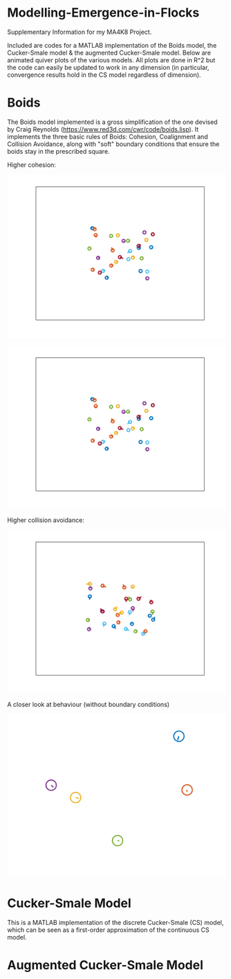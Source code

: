 # Modelling-Emergence-in-Flocks
Supplementary Information for my MA4K8 Project.

Included are codes for a MATLAB implementation of the Boids model, the Cucker-Smale model & the augmented Cucker-Smale model. Below are animated quiver plots of the various models. All plots are done in R^2 but the code can easily be updated to work in any dimension (in particular, convergence results hold in the CS model regardless of dimension).

# Boids

The Boids model implemented is a gross simplification of the one devised by Craig Reynolds (https://www.red3d.com/cwr/code/boids.lisp). It implements the three basic rules of Boids: Cohesion, Coalignment and Collision Avoidance, along with "soft" boundary conditions that ensure the boids stay in the prescribed square.

Higher cohesion:

<p align="center">
<img src="Images/Boids.gif">
</p>

![](Images/Boids.gif)

Higher collision avoidance:

![](Images/BoidsStrongAvoidance.gif)

A closer look at behaviour (without boundary conditions)

![](Images/BoidsZoom.gif)

# Cucker-Smale Model

This is a MATLAB implementation of the discrete Cucker-Smale (CS) model, which can be seen as a first-order approximation of the continuous CS model.

# Augmented Cucker-Smale Model

